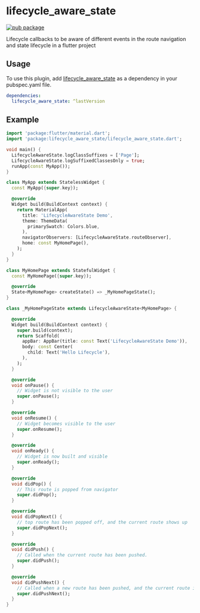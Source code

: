 # lifecycle_aware_state
[![pub package](https://img.shields.io/pub/v/lifecycle_aware_state.svg)](https://pub.dev/packages/lifecycle_aware_state)

Lifecycle callbacks to be aware of different events in the route navigation and state lifecycle in a flutter project

## Usage

To use this plugin, add [lifecycle_aware_state](https://pub.dev/packages/lifecycle_aware_state/install) as a dependency in your pubspec.yaml file.

```yaml
dependencies:
  lifecycle_aware_state: ^lastVersion
```

## Example

```dart
import 'package:flutter/material.dart';
import 'package:lifecycle_aware_state/lifecycle_aware_state.dart';

void main() {
  LifecycleAwareState.logClassSuffixes = ['Page'];
  LifecycleAwareState.logSuffixedClassesOnly = true;
  runApp(const MyApp());
}

class MyApp extends StatelessWidget {
  const MyApp({super.key});

  @override
  Widget build(BuildContext context) {
    return MaterialApp(
      title: 'LifecycleAwareState Demo',
      theme: ThemeData(
        primarySwatch: Colors.blue,
      ),
      navigatorObservers: [LifecycleAwareState.routeObserver],
      home: const MyHomePage(),
    );
  }
}

class MyHomePage extends StatefulWidget {
  const MyHomePage({super.key});

  @override
  State<MyHomePage> createState() => _MyHomePageState();
}

class _MyHomePageState extends LifecycleAwareState<MyHomePage> {

  @override
  Widget build(BuildContext context) {
    super.build(context);
    return Scaffold(
      appBar: AppBar(title: const Text('LifecycleAwareState Demo')),
      body: const Center(
        child: Text('Hello Lifecycle'),
      ),
    );
  }

  @override
  void onPause() {
    // Widget is not visible to the user
    super.onPause();
  }

  @override
  void onResume() {
    // Widget becomes visible to the user
    super.onResume();
  }

  @override
  void onReady() {
    // Widget is now built and visible
    super.onReady();
  }

  @override
  void didPop() {
    // This route is popped from navigator
    super.didPop();
  }

  @override
  void didPopNext() {
    // top route has been popped off, and the current route shows up
    super.didPopNext();
  }

  @override
  void didPush() {
    // Called when the current route has been pushed.
    super.didPush();
  }

  @override
  void didPushNext() {
    // Called when a new route has been pushed, and the current route is no longer visible.
    super.didPushNext();
  }
}
```
